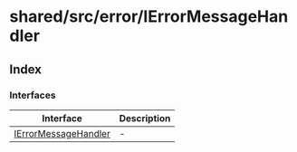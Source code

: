 # shared/src/error/IErrorMessageHandler

## Index

### Interfaces

| Interface | Description |
| ------ | ------ |
| [IErrorMessageHandler](../i-error-message-handler/interfaces/i-error-message-handler.md) | - |
